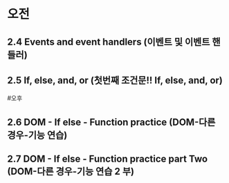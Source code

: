 # 오전
## 2.4 Events and event handlers (이벤트 및 이벤트 핸들러)
## 2.5 If, else, and, or (첫번째 조건문!! If, else, and, or)

#오후
## 2.6 DOM - If else - Function practice (DOM-다른 경우-기능 연습)
## 2.7 DOM - If else - Function practice part Two (DOM-다른 경우-기능 연습 2 부)